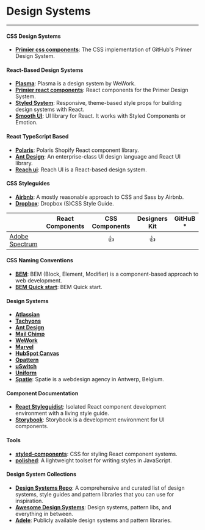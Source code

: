 # Design Systems

---------------------------------------------------------

#### CSS Design Systems
+ **[Primier css components](https://github.com/primer/css)**: The CSS implementation of GitHub's Primer Design System.

#### React-Based Design Systems
+ **[Plasma](https://github.com/wework/plasma)**: Plasma is a design system by WeWork.
+ **[Primier react components](https://github.com/primer/components)**: React components for the Primer Design System.
+ **[Styled System](https://github.com/styled-system/styled-system)**: Responsive, theme-based style props for building design systems with React.
+ **[Smooth UI](https://github.com/smooth-code/smooth-ui)**: UI library for React. It works with Styled Components or Emotion.

#### React TypeScript Based
+ **[Polaris](https://github.com/Shopify/polaris-react)**: Polaris Shopify React component library.
+ **[Ant Design](https://github.com/ant-design/ant-design)**: An enterprise-class UI design language and React UI library.
+ **[Reach ui](https://github.com/reach/reach-ui)**: Reach UI is a React-based design system.


#### CSS Styleguides
+ **[Airbnb](https://github.com/airbnb/css)**: A mostly reasonable approach to CSS and Sass by Airbnb.
+ **[Dropbox](https://github.com/dropbox/css-style-guide)**: Dropbox (S)CSS Style Guide.

|                                                                                   | React Components | CSS Components | Designers Kit |                                   GitHuB \*                                   |
| --------------------------------------------------------------------------------- | :--------: | :----------: | :-----------: | :--------------------------------------------------------------------------------: |
| [Adobe Spectrum](https://spectrum.adobe.com)                                      |            |      👍      |      👍  



#### CSS Naming Conventions
+ **[BEM](https://en.bem.info/methodology/)**: BEM (Block, Element, Modifier) is a component-based approach to web development.
+ **[BEM Quick start](https://en.bem.info/methodology/quick-start/)**: BEM Quick start.


#### Design Systems
+ **[Atlassian](https://atlassian.design/)**
+ **[Tachyons](http://tachyons.io/)**
+ **[Ant Design](https://ant.design/)**
+ **[Mail Chimp](http://ux.mailchimp.com/patterns/)**
+ **[WeWork](http://plasma.guide/button-specs/)**
+ **[Marvel](https://marvelapp.com/styleguide/overview/introduction)**
+ **[HubSpot Canvas](https://canvas.hubspot.com/)**
+ **[Opattern](https://ux.opower.com/opattern/buttons.html)**
+ **[uSwitch](https://ustyle.guide/)**
+ **[Uniform](http://uniform.hudl.com/)**
+ **[Spatie](https://github.com/spatie/css-styleguide)**: Spatie is a webdesign agency in Antwerp, Belgium. 





#### Component Documentation
+ **[React Styleguidist](https://react-styleguidist.js.org/)**: Isolated React component development environment with a living style guide. 
+ **[Storybook](https://github.com/storybooks/storybook)**: Storybook is a development environment for UI components. 

#### Tools
+ **[styled-components](https://styled-components.com/)**: CSS for styling React component systems. 
+ **[polished](https://polished.js.org/)**: A lightweight toolset for writing styles in JavaScript. 





#### Design System Collections
+ **[Design Systems Repo](https://designsystemsrepo.com)**: A comprehensive and curated list of design systems, style guides and pattern libraries that you can use for inspiration.
+ **[Awesome Design Systems](https://github.com/alexpate/awesome-design-systems/blob/master/README.md)**: Design systems, pattern libs, and everything in between.
+ **[Adele](https://adele.uxpin.com/)**: Publicly available design systems and pattern libraries.
